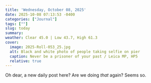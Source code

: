 ```yaml
---
title: 'Wednesday, October 08, 2025'
date: 2025-10-08 07:13:53 -0400
categories: ["Journal"]
tags: [""]
slug: today
summary: 
weather: Clear 45.0 | Low 43.7, High 61.3
cover: 
  image: 2025-Roll-053_25.jpg
  alt: Black and white photo of people taking selfie on pier
  caption: Never be a prisoner of your past / Leica MP, HP5
  relative: true
---
```


Oh dear, a new daily post here? Are we doing _that_ again? Seems so.

